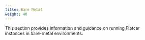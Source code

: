 ```yaml
---
title: Bare Metal
weight: 40
---
```


This section provides information and guidance on running Flatcar instances in bare-metal environments.
